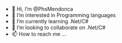 - 👋 Hi, I’m @PhsMendonca
- 👀 I’m interested in Programming languages
- 🌱 I’m currently learning .Net/C#
- 💞️ I’m looking to collaborate on .Net/C#
- 📫 How to reach me ...

<!---
PhsMendonca/PhsMendonca is a ✨ special ✨ repository because its `README.md` (this file) appears on your GitHub profile.
You can click the Preview link to take a look at your changes.
--->
